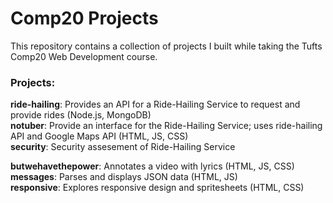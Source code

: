 # Comp20 Projects

This repository contains a collection of projects I built while taking the Tufts Comp20 Web Development course.  

### Projects:  
**ride-hailing**: Provides an API for a Ride-Hailing Service to request and provide rides (Node.js, MongoDB)  
**notuber**: Provide an interface for the Ride-Hailing Service; uses ride-hailing API and Google Maps API (HTML, JS, CSS)  
**security**: Security assesement of Ride-Hailing Service  

**butwehavethepower**: Annotates a video with lyrics  (HTML, JS, CSS)  
**messages**: Parses and displays JSON data (HTML, JS)  
**responsive**: Explores responsive design and spritesheets (HTML, CSS)  
